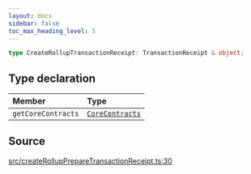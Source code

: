 ```yaml
---
layout: docs
sidebar: false
toc_max_heading_level: 5
---
```


```ts
type CreateRollupTransactionReceipt: TransactionReceipt & object;
```

## Type declaration

| Member | Type |
| :------ | :------ |
| `getCoreContracts` | [`CoreContracts`](../../types/CoreContracts/type-aliases/CoreContracts.md) |

## Source

[src/createRollupPrepareTransactionReceipt.ts:30](https://github.com/OffchainLabs/arbitrum-orbit-sdk/blob/9d5595a042e42f7d6b9af10a84816c98ea30f330/src/createRollupPrepareTransactionReceipt.ts#L30)
